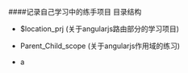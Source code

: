 ####记录自己学习中的练手项目
目录结构
	
- $location_prj (关于angularjs路由部分的学习项目)

- Parent_Child_scope (关于angularjs作用域的练习)

- a
